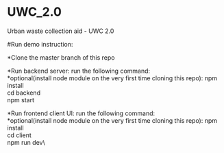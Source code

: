 # UWC_2.0
Urban waste collection aid - UWC 2.0


#Run demo instruction:


*Clone the master branch of this repo

*Run backend server: run the following command:\
  *optional(install node module on the very first time cloning this repo): npm install\
  cd backend\
  npm start
  

*Run frontend client UI: run the following command:\
  *optional(install node module on the very first time cloning this repo): npm install\
  cd client\
  npm run dev\

